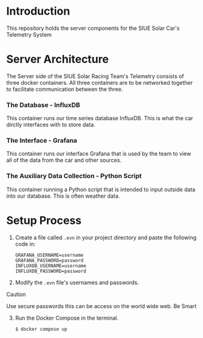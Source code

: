 # Introduction
This repository holds the server components for the SIUE Solar Car's Telemetry System

# Server Architecture
The Server side of the SIUE Solar Racing Team's Telemetry consists of three docker containers. All three containers are to be networked together to facilitate communication between the three.

### The Database - InfluxDB
This container runs our time series database InfluxDB. This is what the car dirctly interfaces with to store data.

### The Interface - Grafana
This container runs our interface Grafana that is used by the team to view all of the data from the car and other sources. 

### The Auxiliary Data Collection - Python Script
This container running a Python script that is intended to input outside data into our database. This is often weather data.

# Setup Process

1.  Create a file called `.evn` in your project directory and paste the following code in:

    ``` 
    GRAFANA_USERNAME=username
    GRAFANA_PASSWORD=password
    INFLUXDB_USERNAME=username
    INFLUXDB_PASSWORD=password
    ```

2. Modify the `.evn` file's usernames and passwords. 

> [!CAUTION]
> Use secure passwords this can be access on the world wide web. Be Smart

3. Run the Docker Compose in the terminal.

    ```
    $ docker compose up
    ```